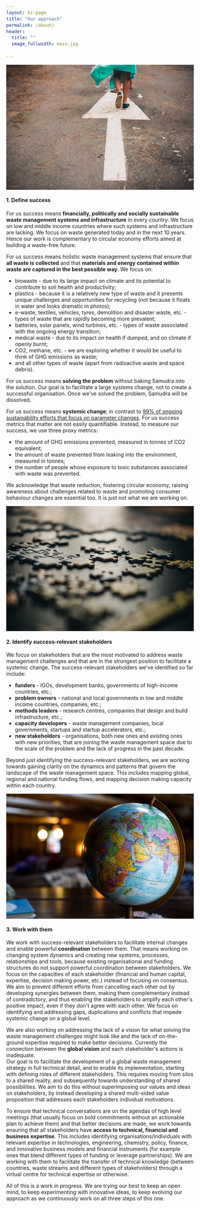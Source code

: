 ```yaml
---
layout: kz-page
title: "Our approach"
permalink: /about/
header:
  title: ""
  image_fullwidth: main.jpg

---
```



<div class="medium-5 columns show-for-large-up">
  <img src="/images/main-direction.jpg" class="center">
</div>

#### 1. Define success

For us success means **financially, politically and socially sustainable waste management systems and infrastructure** in every country. 
We focus on low and middle income countries where such systems and infrastructure are lacking. 
We focus on waste generated today and in the next 10 years. 
Hence our work is complementary to circular economy efforts aimed at building a waste-free future. 

For us success means holistic waste management systems that ensure that **all waste is collected** and that **materials and energy contained within waste are captured in the best possible way**. 
We focus on:
* biowaste - due to its large impact on climate and its potential to contribute to soil health and productivity;
* plastics - because it is a relatively new type of waste and it presents unique challenges and opportunities for recycling (not because it floats in water and looks dramatic in photos);
* e-waste, textiles, vehicles, tyres, demolition and disaster waste, etc. - types of waste that are rapidly becoming more prevalent;
* batteries, solar panels, wind turbines, etc. - types of waste associated with the ongoing energy transition;
* medical waste - due to its impact on health if dumped, and on climate if openly burnt;
* CO2, methane, etc. - we are exploring whether it would be useful to think of GHG emissions as waste;
* and all other types of waste (apart from radioactive waste and space debris).

For us success means **solving the problem** without baking Samudra into the solution. 
Our goal is to facilitate a large systems change, not to create a successful organisation. 
Once we've solved the problem, Samudra will be dissolved.

For us success means **systemic change**; in contrast to [99% of ongoing sustainability efforts that focus on parameter changes](https://hbr.org/2021/05/overselling-sustainability-reporting).
For us success metrics that matter are not easily quantifiable.
Instead, to measure our success, we use three proxy metrics:
* the amount of GHG emissions prevented, measured in tonnes of CO2 equivalent;
* the amount of waste prevented from leaking into the environment, measured in tonnes;
* the number of people whose exposure to toxic substances associated with waste was prevented.

We acknowledge that waste reduction, fostering circular economy, raising awareness about challenges related to waste and promoting consumer behaviour changes are essential too. 
It is just not what we are working on. 



<div class="medium-5 columns show-for-large-up">
  <img src="/images/main-puzzle.jpg" class="center"> 
</div>

#### 2. Identify success-relevant stakeholders

We focus on stakeholders that are the most motivated to address waste management challenges and that are in the strongest position to facilitate a systemic change.
The success-relevant stakeholders we've identified so far include:
* **funders** - IGOs, development banks, governments of high-income countries, etc.;
* **problem owners** - national and local governments in low and middle income countries, companies, etc.;
* **methods leaders** - research centres, companies that design and build infrastructure, etc.;
* **capacity developers** - waste management companies, local governments, startups and startup accelerators, etc.;
* **new stakeholders** - organisations, both new ones and existing ones with new priorities, that are joining the waste management space due to the scale of the problem and the lack of progress in the past decade.

Beyond just identifying the success-relevant stakeholders, we are working towards gaining clarity on the dynamics and patterns that govern the landscape of the waste management space. 
This includes mapping global, regional and national funding flows, and mapping decision making capacity within each country.



<div class="medium-5 columns show-for-large-up">
  <img src="/images/main-global.jpg" class="center"> 
</div>

#### 3. Work with them 

We work with success-relevant stakeholders to facilitate internal changes and enable powerful **coordination** between them. 
That means working on changing system dynamics and creating new systems, processes, relationships and tools, because existing organisational and funding structures do not support powerful coordination between stakeholders. 
We focus on the capacities of each stakeholder (financial and human capital, expertise, decision making power, etc.) instead of focusing on consensus. 
We aim to prevent different efforts from cancelling each other out by developing synergies between them, making them complementary instead of contradictory, and thus enabling the stakeholders to amplify each other's positive impact, even if they don't agree with each other. 
We focus on identifying and addressing gaps, duplications and conflicts that impede systemic change on a global level.

We are also working on addressing the lack of a vision for what solving the waste management challenges might look like and the lack of on-the-ground expertise required to make better decisions. 
Currently the connection between the **global vision** and each stakeholder's actions is inadequate.  
Our goal is to facilitate the development of a global waste management strategy in full technical detail, and to enable its implementation, starting with defining roles of different stakeholders. 
This requires moving from silos to a shared reality, and subsequently towards understanding of shared possibilities. 
We aim to do this without superimposing our values and ideas on stakeholders, by instead developing a shared multi-sided value proposition that addresses each stakeholders individual motivations.

To ensure that technical conversations are on the agendas of high level meetings (that usually focus on bold commitments without an actionable plan to achieve them) and that better decisions are made, we work towards ensuring that all stakeholders have **access to technical, financial and business expertise**. 
This includes identifying organisations/individuals with relevant expertise in technologies, engineering, chemistry, policy, finance, and innovative business models and financial instruments (for example ones that blend different types of funding or leverage partnerships). 
We are working with them to facilitate the transfer of technical knowledge (between countries, waste streams and different types of stakeholders) through a virtual centre for technical expertise or otherwise.

All of this is a work in progress. 
We are trying our best to keep an open mind, to keep experimenting with innovative ideas, to keep evolving our approach as we continuously work on all three steps of this one.
